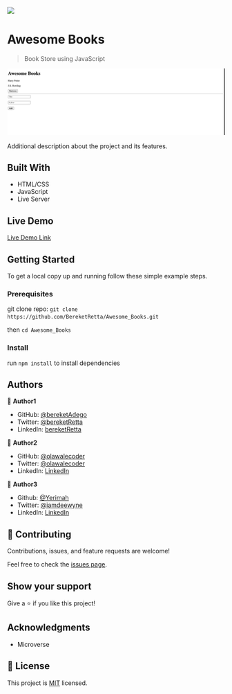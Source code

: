 ![](https://img.shields.io/badge/Microverse-blueviolet)

# Awesome Books

> Book Store using JavaScript

![screenshot](./app_screenshot.png)

Additional description about the project and its features.

## Built With

- HTML/CSS
- JavaScript
- Live Server

## Live Demo

[Live Demo Link](https://bereketretta.github.io/Awesome_Books/)


## Getting Started

To get a local copy up and running follow these simple example steps.

### Prerequisites

git clone repo: `git clone https://github.com/BereketRetta/Awesome_Books.git`

then `cd Awesome_Books`

### Install

run `npm install` to install dependencies



## Authors

👤 **Author1**

- GitHub: [@bereketAdego](https://github.com/bereketRetta)
- Twitter: [@bereketRetta](https://twitter.com/bekiopia)
- LinkedIn: [bereketRetta](https://linkedin.com/in/bereket-retta)

👤 **Author2**

- GitHub: [@olawalecoder](https://github.com/olawalecoder)
- Twitter: [@olawalecoder](https://twitter.com/olawalecoder)
- LinkedIn: [LinkedIn](https://linkedin.com/in/bamidele-olawale-072975142)

👤 **Author3**

- Github: [@Yerimah](https://github.com/Yerimah)
- Twitter: [@iamdeewyne](https://twitter.com/iamdeewyne)
- LinkedIn: [LinkedIn](https://www.linkedin.com/in/daniel-yerimah/)

## 🤝 Contributing

Contributions, issues, and feature requests are welcome!

Feel free to check the [issues page](https://github.com/BereketRetta/Awesome_Books/issues).

## Show your support

Give a ⭐️ if you like this project!

## Acknowledgments

- Microverse

## 📝 License

This project is [MIT](./MIT.md) licensed.
